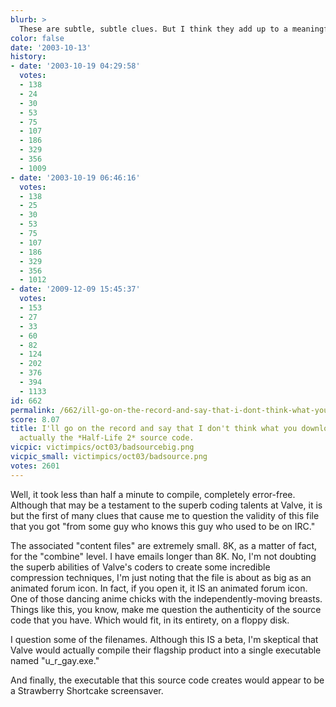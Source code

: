 ```yaml
---
blurb: >
  These are subtle, subtle clues. But I think they add up to a meaningful conclusion.
color: false
date: '2003-10-13'
history:
- date: '2003-10-19 04:29:58'
  votes:
  - 138
  - 24
  - 30
  - 53
  - 75
  - 107
  - 186
  - 329
  - 356
  - 1009
- date: '2003-10-19 06:46:16'
  votes:
  - 138
  - 25
  - 30
  - 53
  - 75
  - 107
  - 186
  - 329
  - 356
  - 1012
- date: '2009-12-09 15:45:37'
  votes:
  - 153
  - 27
  - 33
  - 60
  - 82
  - 124
  - 202
  - 376
  - 394
  - 1133
id: 662
permalink: /662/ill-go-on-the-record-and-say-that-i-dont-think-what-you-downloaded-here-is-actually-the-halflife-2-source-code/
score: 8.07
title: I'll go on the record and say that I don't think what you downloaded here is
  actually the *Half-Life 2* source code.
vicpic: victimpics/oct03/badsourcebig.png
vicpic_small: victimpics/oct03/badsource.png
votes: 2601
---
```


Well, it took less than half a minute to compile, completely error-free.
Although that may be a testament to the superb coding talents at Valve,
it is but the first of many clues that cause me to question the validity
of this file that you got "from some guy who knows this guy who used to
be on IRC."

The associated "content files" are extremely small. 8K, as a matter of
fact, for the "combine" level. I have emails longer than 8K. No, I'm not
doubting the superb abilities of Valve's coders to create some
incredible compression techniques, I'm just noting that the file is
about as big as an animated forum icon. In fact, if you open it, it IS
an animated forum icon. One of those dancing anime chicks with the
independently-moving breasts. Things like this, you know, make me
question the authenticity of the source code that you have. Which would
fit, in its entirety, on a floppy disk.

I question some of the filenames. Although this IS a beta, I'm skeptical
that Valve would actually compile their flagship product into a single
executable named "u\_r\_gay.exe."

And finally, the executable that this source code creates would appear
to be a Strawberry Shortcake screensaver.